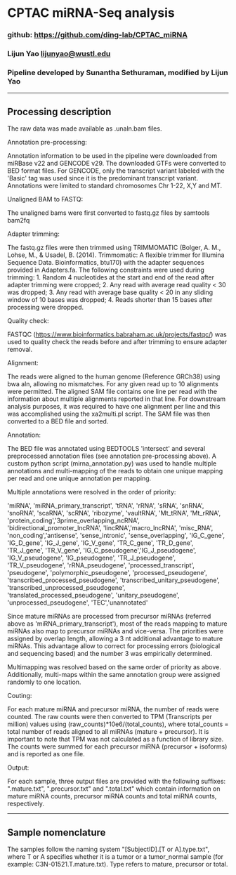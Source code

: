 CPTAC miRNA-Seq analysis
========================

### github: <https://github.com/ding-lab/CPTAC_miRNA>

### Lijun Yao lijunyao@wustl.edu
### Pipeline developed by Sunantha Sethuraman, modified by Lijun Yao

------------------------------------------------------------------------

Processing description
----------------------

The raw data was made available as .unaln.bam files.

Annotation pre-processing:

Annotation information to be used in the pipeline were downloaded from
miRBase v22 and GENCODE v29. The downloaded GTFs were converted to BED
format files. For GENCODE, only the transcript variant labeled with the
'Basic' tag was used since it is the predominant transcript variant.
Annotations were limited to standard chromosomes Chr 1-22, X,Y and MT.

Unaligned BAM to FASTQ:

The unaligned bams were first converted to fastq.gz files by samtools bam2fq

Adapter trimming:

The fastq.gz files were then trimmed using TRIMMOMATIC (Bolger, A. M.,
Lohse, M., & Usadel, B. (2014). Trimmomatic: A flexible trimmer for
Illumina Sequence Data. Bioinformatics, btu170) with the adapter
sequences provided in Adapters.fa. The following constraints were used
during trimming: 1. Random 4 nucleotides at the start and end of the
read after adapter trimming were cropped; 2. Any read with average read
quality &lt; 30 was dropped; 3. Any read with average base quality &lt;
20 in any sliding window of 10 bases was dropped; 4. Reads shorter than
15 bases after processing were dropped.

Quality check:

FASTQC (<https://www.bioinformatics.babraham.ac.uk/projects/fastqc/>)
was used to quality check the reads before and after trimming to ensure
adapter removal.

Alignment:

The reads were aligned to the human genome (Reference GRCh38) using bwa
aln, allowing no mismatches. For any given read up to 10 alignments were
permitted. The aligned SAM file contains one line per read with the
information about multiple alignments reported in that line. For
downstream analysis purposes, it was required to have one alignment per
line and this was accomplished using the xa2multi.pl script. The SAM
file was then converted to a BED file and sorted.

Annotation:

The BED file was annotated using BEDTOOLS 'intersect' and several
preprocessed annotation files (see annotation pre-processing above). A
custom python script (mirna\_annotation.py) was used to handle multiple
annotations and multi-mapping of the reads to obtain one unique mapping
per read and one unique annotation per mapping.

Multiple annotations were resolved in the order of priority:

'miRNA', 'miRNA\_primary\_transcript', 'tRNA', 'rRNA', 'sRNA', 'snRNA',
'snoRNA', 'scaRNA', 'scRNA', 'ribozyme', 'vaultRNA', 'Mt\_tRNA',
'Mt\_rRNA', 'protein\_coding','3prime\_overlapping\_ncRNA',
'bidirectional\_promoter\_lncRNA', 'lincRNA','macro\_lncRNA',
'misc\_RNA', 'non\_coding','antisense', 'sense\_intronic',
'sense\_overlapping', 'IG\_C\_gene', 'IG\_D\_gene', 'IG\_J\_gene',
'IG\_V\_gene', 'TR\_C\_gene', 'TR\_D\_gene', 'TR\_J\_gene',
'TR\_V\_gene', 'IG\_C\_pseudogene','IG\_J\_pseudogene',
'IG\_V\_pseudogene', 'IG\_pseudogene', 'TR\_J\_pseudogene',
'TR\_V\_pseudogene', 'rRNA\_pseudogene', 'processed\_transcript',
'pseudogene', 'polymorphic\_pseudogene', 'processed\_pseudogene',
'transcribed\_processed\_pseudogene',
'transcribed\_unitary\_pseudogene',
'transcribed\_unprocessed\_pseudogene',
'translated\_processed\_pseudogene', 'unitary\_pseudogene',
'unprocessed\_pseudogene', 'TEC','unannotated'

Since mature miRNAs are processed from precursor miRNAs (referred above
as 'miRNA\_primary\_transcript'), most of the reads mapping to mature
miRNAs also map to precursor miRNAs and vice-versa. The priorities were
assigned by overlap length, allowing a 3 nt additional advantage to
mature miRNAs. This advantage allow to correct for processing errors
(biological and sequencing based) and the number 3 was empirically
determined.

Multimapping was resolved based on the same order of priority as above.
Additionally, multi-maps within the same annotation group were assigned
randomly to one location.

Couting:

For each mature miRNA and precursor miRNA, the number of reads were
counted. The raw counts were then converted to TPM (Transcripts per
million) values using (raw\_counts)\*10e6/(total\_counts), where
total\_counts = total number of reads aligned to all miRNAs (mature +
precursor). It is important to note that TPM was not calculated as a
function of library size. The counts were summed for each precursor
miRNA (precursor + isoforms) and is reported as one file.

Output:

For each sample, three output files are provided with the following
suffixes: ".mature.txt", ".precursor.txt" and ".total.txt" which contain
information on mature miRNA counts, precursor miRNA counts and total
miRNA counts, respectively.

------------------------------------------------------------------------

Sample nomenclature
-------------------

The samples follow the naming system "\[SubjectID\].\[T or
A\].type.txt", where T or A specifies whether it is a tumor or a
tumor\_normal sample (for example: C3N-01521.T.mature.txt). Type refers
to mature, precursor or total.
